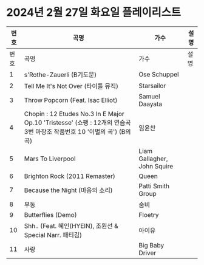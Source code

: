 # 2024년 2월 27일 화요일 플레이리스트

| 번호 | 곡명 | 가수 | 설명 |
|------|------|------|------|
| 번호 | 곡명 | 가수 | 설명 |
| 1 | s'Rothe-Zauerli (B기도문) | Ose Schuppel |  |
| 2 | Tell Me It's Not Over (타이틀 뮤직) | Starsailor |  |
| 3 | Throw Popcorn (Feat. Isac Elliot) | Samuel Daayata |  |
| 4 | Chopin : 12 Etudes No.3 In E Major Op.10 'Tristesse' (쇼팽 : 12개의 연습곡 3번 마장조 작품번호 10 '이별의 곡') (B의 곡) | 임윤찬 |  |
| 5 | Mars To Liverpool | Liam Gallagher, John Squire |  |
| 6 | Brighton Rock (2011 Remaster) | Queen |  |
| 7 | Because the Night (마음의 소리) | Patti Smith Group |  |
| 8 | 부동 | 숨비 |  |
| 9 | Butterflies (Demo) | Floetry |  |
| 10 | Shh.. (Feat. 혜인(HYEIN), 조원선 & Special Narr. 패티김) | 아이유 |  |
| 11 | 사랑 | Big Baby Driver |  |
